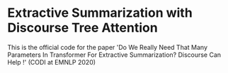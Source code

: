 # Extractive Summarization with Discourse Tree Attention
This is the official code for the paper 'Do We Really Need That Many Parameters In Transformer For Extractive Summarization? Discourse Can Help !' (CODI at EMNLP 2020)
